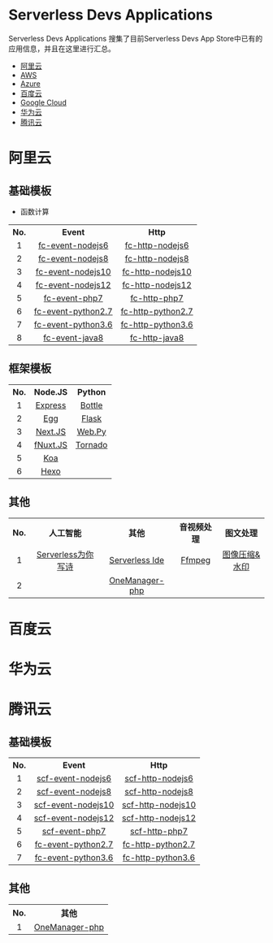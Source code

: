 # Serverless Devs Applications

Serverless Devs Applications 搜集了目前Serverless Devs App Store中已有的应用信息，并且在这里进行汇总。

- [阿里云](#阿里云)
- [AWS](#AWS)
- [Azure](#Azure)
- [百度云](#百度云)
- [Google Cloud](#Google-Cloud)
- [华为云](#华为云)
- [腾讯云](#腾讯云)

# 阿里云

## 基础模板

- 函数计算

<table>
<tr>
<th>No.</th>
<th>Event</th>
<th>Http</th>
</tr>
<tr>
<td align="center">1</td>
<td align="center"><a href="https://github.com/Serverless-Devs-Awesome/fc-alibaba-application/tree/master/fc-http-node.js6">fc-event-nodejs6</a></td>
<td align="center"><a href="https://github.com/Serverless-Devs-Awesome/fc-alibaba-application/tree/master/fc-http-node.js6">fc-http-nodejs6</a></td>
</tr>
<tr>
<td align="center">2</td>
<td align="center"><a href="https://github.com/Serverless-Devs-Awesome/fc-alibaba-application/tree/master/fc-event-node.js8">fc-event-nodejs8</a></td>
<td align="center"><a href="https://github.com/Serverless-Devs-Awesome/fc-alibaba-application/tree/master/fc-http-node.js8">fc-http-nodejs8</a></td>
</tr>
<tr>
<td align="center">3</td>
<td align="center"><a href="https://github.com/Serverless-Devs-Awesome/fc-alibaba-application/tree/master/fc-event-node.js10">fc-event-nodejs10</a></td>
<td align="center"><a href="https://github.com/Serverless-Devs-Awesome/fc-alibaba-application/tree/master/fc-http-node.js10">fc-http-nodejs10</a></td>
</tr>
<tr>
<td align="center">4</td>
<td align="center"><a href="https://github.com/Serverless-Devs-Awesome/fc-alibaba-application/tree/master/fc-event-node.js12">fc-event-nodejs12</a></td>
<td align="center"><a href="https://github.com/Serverless-Devs-Awesome/fc-alibaba-application/tree/master/fc-http-node.js12">fc-http-nodejs12</a></td>
</tr>
<tr>
<td align="center">5</td>
<td align="center"><a href="https://github.com/Serverless-Devs-Awesome/fc-alibaba-application/tree/master/fc-event-php7">fc-event-php7</a></td>
<td align="center"><a href="https://github.com/Serverless-Devs-Awesome/fc-alibaba-application/tree/master/fc-http-php7">fc-http-php7</a></td>
</tr>
<tr>
<td align="center">6</td>
<td align="center"><a href="https://github.com/Serverless-Devs-Awesome/fc-alibaba-application/tree/master/fc-event-python2.7">fc-event-python2.7</a></td>
<td align="center"><a href="https://github.com/Serverless-Devs-Awesome/fc-alibaba-application/tree/master/fc-http-python2.7">fc-http-python2.7</a></td>
</tr>
<tr>
<td align="center">7</td>
<td align="center"><a href="https://github.com/Serverless-Devs-Awesome/fc-alibaba-application/tree/master/fc-event-python3.6">fc-event-python3.6</a></td>
<td align="center"><a href="https://github.com/Serverless-Devs-Awesome/fc-alibaba-application/tree/master/fc-http-python3.6">fc-http-python3.6</a></td>
</tr>
<tr>
<td align="center">8</td>
<td align="center"><a href="https://github.com/Serverless-Devs-Awesome/fc-alibaba-application/tree/master/fc-event-java8">fc-event-java8</a></td>
<td align="center"><a href="https://github.com/Serverless-Devs-Awesome/fc-alibaba-application/tree/master/fc-http-java8">fc-http-java8</a></td>
</tr>
</table>

## 框架模板


<table>
<tr>
<th>No.</th>
<th>Node.JS</th>
<th>Python</th>
</tr>
<tr>
<td align="center">1</td>
<td align="center"><a href="https://github.com/Serverless-Devs-Awesome/Express-alibaba-application">Express</a></td>
<td align="center"><a href="https://github.com/Serverless-Devs-Awesome/Bottle-alibaba-application">Bottle</a></td>
</tr>
<tr>
<td align="center">2</td>
<td align="center"><a href="https://github.com/Serverless-Devs-Awesome/Egg-alibaba-application">Egg</a></td>
<td align="center"><a href="https://github.com/Serverless-Devs-Awesome/Flask-alibaba-application">Flask</a></td>
</tr>
<tr>
<td align="center">3</td>
<td align="center"><a href="https://github.com/Serverless-Devs-Awesome/Next.JS-alibaba-application">Next.JS</a></td>
<td align="center"><a href="https://github.com/Serverless-Devs-Awesome/Webpy-alibaba-application">Web.Py</a></td>
</tr>
<tr>
<td align="center">4</td>
<td align="center"><a href="https://github.com/Serverless-Devs-Awesome/Nuxt.JS-alibaba-application">fNuxt.JS</a></td>
<td align="center"><a href="https://github.com/Serverless-Devs-Awesome/Tornado-alibaba-application">Tornado</a></td>
</tr>
<tr>
<td align="center">5</td>
<td align="center"><a href="https://github.com/Serverless-Devs-Awesome/Koa-alibaba-application">Koa</a></td>
<td align="center"></td>
</tr>
<tr>
<td align="center">6</td>
<td align="center"><a href="https://github.com/Serverless-Devs-Awesome/Hexo-alibaba-application">Hexo</a></td>
<td align="center"></td>
</tr>
</table>

## 其他

<table>
<tr>
<th>No.</th>
<th>人工智能</th>
<th>其他</th>
<th>音视频处理</th>
<th>图文处理</th>
</tr>
<tr>
<td align="center">1</td>
<td align="center"><a href="https://github.com/Serverless-Devs-Awesome/fc-poem-alibaba-application">Serverless为你写诗</a></td>
<td align="center"><a href="https://github.com/Serverless-Devs-Awesome/malagu-ide-alibaba-application">Serverless Ide</a></td>
<td align="center"><a href="https://github.com/Serverless-Devs-Awesome/ffmpeg-alibaba-application">Ffmpeg</a></td>
<td align="center"><a href="https://github.com/Serverless-Devs-Awesome/ffmpeg-alibaba-application">图像压缩&水印</a></td>        
</tr>
<tr>
<td align="center">2</td>
<td align="center"></td>
<td align="center"><a href="https://github.com/Serverless-Devs-Awesome/image-compress-watermar-alibaba-application">OneManager-php</a></td>
<td align="center"></td>
</tr>
</table>


# 百度云

# 华为云

# 腾讯云

## 基础模板
        
<table>
<tr>
<th>No.</th>
<th>Event</th>
<th>Http</th>
</tr>
<tr>
<td align="center">1</td>
<td align="center"><a href="https://github.com/Serverless-Devs-Awesome/scf-tencent-application/tree/master/scf-http-node.js6">scf-event-nodejs6</a></td>
<td align="center"><a href="https://github.com/Serverless-Devs-Awesome/scf-alibaba-application/tree/master/scf-http-node.js6">scf-http-nodejs6</a></td>
</tr>
<tr>
<td align="center">2</td>
<td align="center"><a href="https://github.com/Serverless-Devs-Awesome/scf-tencent-application/tree/master/scf-event-node.js8">scf-event-nodejs8</a></td>
<td align="center"><a href="https://github.com/Serverless-Devs-Awesome/scf-tencent-application/tree/master/scf-http-node.js8">scf-http-nodejs8</a></td>
</tr>
<tr>
<td align="center">3</td>
<td align="center"><a href="https://github.com/Serverless-Devs-Awesome/scf-tencent-application/tree/master/scf-event-node.js10">scf-event-nodejs10</a></td>
<td align="center"><a href="https://github.com/Serverless-Devs-Awesome/scf-tencent-application/tree/master/scf-http-node.js10">scf-http-nodejs10</a></td>
</tr>
<tr>
<td align="center">4</td>
<td align="center"><a href="https://github.com/Serverless-Devs-Awesome/scf-tencent-application/tree/master/scf-event-node.js12">scf-event-nodejs12</a></td>
<td align="center"><a href="https://github.com/Serverless-Devs-Awesome/scf-tencent-application/tree/master/scf-http-node.js12">scf-http-nodejs12</a></td>
</tr>
<tr>
<td align="center">5</td>
<td align="center"><a href="https://github.com/Serverless-Devs-Awesome/scf-alibaba-application/tree/master/scf-event-php7">scf-event-php7</a></td>
<td align="center"><a href="https://github.com/Serverless-Devs-Awesome/scf-alibaba-application/tree/master/scf-http-php7">scf-http-php7</a></td>
</tr>
<tr>
<td align="center">6</td>
<td align="center"><a href="https://github.com/Serverless-Devs-Awesome/fc-alibaba-application/tree/master/scf-event-python2.7">fc-event-python2.7</a></td>
<td align="center"><a href="https://github.com/Serverless-Devs-Awesome/fc-alibaba-application/tree/master/scf-http-python2.7">fc-http-python2.7</a></td>
</tr>
<tr>
<td align="center">7</td>
<td align="center"><a href="https://github.com/Serverless-Devs-Awesome/fc-alibaba-application/tree/master/scf-event-python3.6">fc-event-python3.6</a></td>
<td align="center"><a href="https://github.com/Serverless-Devs-Awesome/fc-alibaba-application/tree/master/scf-http-python3.6">fc-http-python3.6</a></td>
</tr>
</table> 
        
## 其他

<table>
<tr>
<th>No.</th>
<th>其他</th>
</tr>
<tr>
<td align="center">1</td>
<td align="center"><a href="https://github.com/Serverless-Devs-Awesome/OneManager-php-tencent-application">OneManager-php</a></td>
</tr>
</table>
